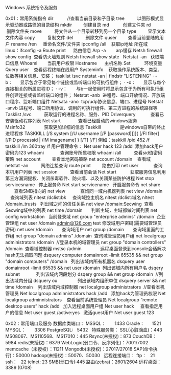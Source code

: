 Windows 系统指令及服务

0x01：常用系统指令
dir           //查看当前目录和子目录
tree          以图形模式显示驱动器或路径的目录结构
mkdir         创建目录
md           创建文件夹
rd           删除文件夹
move          将文件从一个目录转移到另一个目录
type         显示文本文件内容
copy          复制文件
del          删除文件
quser         查看当前登陆的用户
rename /ren     重命名文件/文件夹
ipconfig /all    获取ip地址 所在域    linux：ifconfig -a
Route print      路由信息
Arp -a        arp缓存
Netsh firewall show config  查看防火墙规则
Netsh firewall show state  
Netstat -an   获取端口信息
Whoami        当前用户权限
Hostname      主机名称
Set           环境变量
Query user    查看远程终端在线用户
Systeminfo    获取操作系统版本、类型、位数等相关信息、安装；
tasklist \svc
netstat -an | findstr "LISTENING"
· -b：      显示包含于常见每个链接或监听端口的可执行组件；
· -o：      显示与每个连接相关的所属进程ID；
· -v：       与b一起使用时将显示包含于为所有可执行组件创建连接或者监听端口的组件；
Netstat -anb  进程号、端口开放情况、开放端口程序、监听端口组件
Netsata -ano  tcp/udp协议信息、端口、进程号
Netstat -anvb 进程号、端口所用协议、调用的可执行组件、第三方进程的系统路径等
Tasklist /svc          获取运行的进程名称、服务、PID
Driverquery            查看已安装驱动程序列表
Net start              查看已经启动的windows服务
Msinfo32               获取更加详细的信息
Taskkill               是windows自带的终止进程程序
TASKKILL [/S system [/U username [/P [password]]]]{ [/FI filter] [/PID processid | /IM imagename] } [/T] [/F]
例如：taskkill /pid 452 /f        taskkill /im 360tray /f
用户管理命令：
Net user hack 123 /add  添加hack用户 密码为123
whoami             查询账号所属权限
whoami /all          查看sid值密码策略
net account         查看本地密码策略
net account /domain    查看域
netstat -an          网络连接查询
route print         路由打印
net user            查询本机用户列表
net session          查看当前会话
Net start           获取服务信息利用第三方漏洞提权、关闭杀毒软件、防火墙、以及关闭某些防护进程
Net stop servicesname   停止服务命
Net start servicename   开启服务命令
net share           查看SMB指向的
net view            查询同一域内机器列表
net view /domain      查询域列表
nltest /dclist:bk     查询域控主机名 nltest /dclist:域名
nltest /domain_trusts   列出域之间的信任关系
net view /domain:Secwing  查看Secwing域中的列表
net time /domain       判断主域，主域都做时间列表
net config workstation   当前登录域
net group "enterprise admins" /domain  企业管理组
net user /domain admin@126.com test 修改域用户密码(需要域管理员密码)
net user /domain       查询域用户
net group /domain       查询域里面的工作组
net group "domain admins" /domain  查询域管理员用户组
net localgroup administrators /domain  //登录本机的域管理员
net group "domain controllers" /domain  查看域控制器
mstsc /admin               远程桌面登录到console会话解决hash无法抓取问题
dsquery computer domainroot -limit 65535 && net group "domain computers" /domain   列出该域内所有机器名
dsquery user domainroot -limit 65535 && net user /domain  列出该域内所有用户名
dsqery subnet             列出该域内网段划分
dsqery group && net group /domain  //列出该域内分组
dsquery ou                列出该域内组织单位
dsquery server && net time /domain    列出该域内域控制器
net localgroup administrators  //查看本机管理员
Net localgroup adminnistrators hack /add   添加hack为管理员权限
Net localgroup adminnistrators    查看当前系统管理员
Net localgroup “remote desktop users” hack /add   加入远程桌面用户组
Net user hack     查看指定用户的信息
Net user guest /active:yes   激活guest用户
Net user guest 123


0x02：常用端口及服务
数据库类端口：
MSSQL：       1433
Oracle：      1521
MYSQL：       3306
PostgreSQL:   5432
 
特殊服务类：
SSL(心脏滴血)：443
MS08067、MS110568、MS17010：445
Rsync(未授权)：873
CouchDB：      5984
redis(未授权)：6379
WebLogic(弱口令、反序列化)：7001/7002
memcache（未授权）：11211
Mongodb(未授权)：27017/27018
SAP(命令执行)：50000
hadoop(未授权)：50070、50030
 
远程连接端口：
ftp：   21
ssh：   22
telnet: 23
SMB(弱口令):445
路由(zebra)：2601/2604
远程桌面：3389 (0708)
